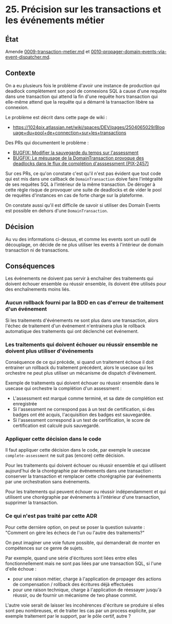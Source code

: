 # 25. Précision sur les transactions et les événements métier

## État

Amende [0009-transaction-metier.md][0009] et [0010-propager-domain-events-via-event-dispatcher.md][0010].

[0009]: ./0009-transaction-metier.md
[0010]: ./0010-propager-domain-events-via-event-dispatcher.md

## Contexte

On a eu plusieurs fois le problème d'avoir une instance de production qui
deadlock complètement son pool de connexions SQL à cause d'une requête dans une
transaction qui attend la fin d'une requête hors transaction qui elle-même
attend que la requête qui a démarré la transaction libère sa connexion.

Le problème est décrit dans cette page de wiki :

- https://1024pix.atlassian.net/wiki/spaces/DEV/pages/2504065029/Bloquage+du+pool+de+connection+sur+les+transactions

Des PRs qui documentent le problème :

- [BUGFIX: Modifier la sauvegarde du temps sur l'assessment][2767]
- [BUGFIX: Le mésusage de la DomainTransaction provoque des deadlocks dans le flux de complétion d'asssessment (PIX-2457)][2825]

[2767]: https://github.com/1024pix/pix/pull/2767
[2825]: https://github.com/1024pix/pix/pull/2825

Sur ces PRs, ce qu'on constate c'est qu'il n'est pas évident que tout code qui
est mis dans une callback de `DomainTransaction` doive faire l'intégralité de
ses requêtes SQL à l'intérieur de la même transaction. De déroger à cette
règle risque de provoquer une suite de deadlocks et de vider le pool de
requêtes d'instances en cas de forte charge sur la plateforme.

On constate aussi qu'il est difficile de savoir si utiliser des Domain Events
est possible en dehors d'une `DomainTransaction`.

## Décision

Au vu des informations ci-dessus, et comme les events sont un outil de
découplage, on décide de ne plus utiliser les events à l'intérieur de domain
transaction ni de transactions.

## Conséquences

Les événements ne doivent pas servir à enchaîner des traitements qui doivent
échouer ensemble ou réussir ensemble, ils doivent être utilisés pour des
enchaînements moins liés.

### Aucun rollback fourni par la BDD en cas d'erreur de traitement d'un événement

Si les traitements d'événements ne sont plus dans une transaction, alors
l'échec de traitement d'un événement n'entrainera plus le rollback automatique
des traitements qui ont déclenché cet événement.

### Les traitements qui doivent échouer ou réussir ensemble ne doivent plus utiliser d'événements

Conséquence de ce qui précède, si quand un traitement échoue il doit entrainer
un rollback du traitement précédent, alors le usecase qui les orchestre ne peut
plus utiliser un mécanisme de dispatch d'événement.

Exemple de traitements qui doivent échouer ou réussir ensemble dans le usecase
qui orchestre la complétion d'un assessment :

- L'assessment est marqué comme terminé, et sa date de complétion est
  enregistrée
- Si l'assessment ne correspond pas à un test de certification, si des badges
  ont été acquis, l'acquisition des badges est sauvegardée.
- Si l'assessment correspond à un test de certification, le score de
  certification est calculé puis sauvegardé.

### Appliquer cette décision dans le code

Il faut appliquer cette décision dans le code, par exemple le usecase
`complete-assessment` ne suit pas (encore) cette décision.

Pour les traitements qui doivent échouer ou réussir ensemble et qui utilisent
aujourd'hui de la chorégraphie par événements dans une transaction : conserver
la transaction et remplacer cette chorégraphie par événements par une
orchestration sans événements.

Pour les traitements qui peuvent échouer ou réussir indépendamment et qui
utilisent une chorégraphie par événements à l'intérieur d'une transaction,
supprimer la transaction.

### Ce qui n'est pas traité par cette ADR

Pour cette dernière option, on peut se poser la question suivante :
"Comment on gère les échecs de l'un ou l'autre des traitements?"

On peut imaginer une voie future possible, qui demanderait de monter en
compétences sur ce genre de sujets.

Par exemple, quand une série d'écritures sont liées entre elles
fonctionnellement mais ne sont pas liées par une transaction SQL, si l'une
d'elle échoue :
- pour une raison métier, charge à l'application de propager des actions de
  compensation / rollback des écritures déjà effectuées
- pour une raison technique, charge à l'application de réessayer jusqu'à
  réussir, ou de fournir un mécanisme de two phase commit.

L'autre voie serait de laisser les incohérences d'écriture se produire si elles
sont peu nombreuses, et de traiter les cas par un process explicite, par
exemple traitement par le support, par le pôle certif, autre ?
